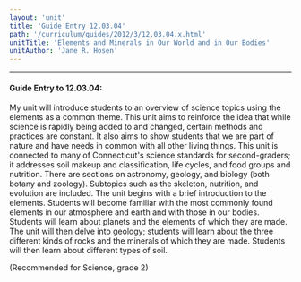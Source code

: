```yaml
---
layout: 'unit'
title: 'Guide Entry 12.03.04'
path: '/curriculum/guides/2012/3/12.03.04.x.html'
unitTitle: 'Elements and Minerals in Our World and in Our Bodies'
unitAuthor: 'Jane R. Hosen'
---
```


<body>
<hr/>
 <h4>
  Guide Entry to 12.03.04:
 </h4>
 <p>
  My unit will introduce students to an overview of science topics using the elements as a common theme. This unit aims to reinforce the idea that while science is rapidly being added to and changed, certain methods and practices are constant. It also aims to show students that we are part of nature and have needs in common with all other living things. This unit is connected to many of Connecticut's science standards for second-graders; it addresses soil makeup and classification, life cycles, and food groups and nutrition. There are sections on astronomy, geology, and biology (both botany and zoology). Subtopics such as the skeleton, nutrition, and evolution are included. The unit begins with a brief introduction to the elements. Students will become familiar with the most commonly found elements in our atmosphere and earth and with those in our bodies. Students will learn about planets and the elements of which they are made.  The unit will then delve into geology; students will learn about the three different kinds of rocks and the minerals of which they are made. Students will then learn about different types of soil.
 </p>
<p>
  (Recommended for Science, grade 2)
 </p>

</body>
